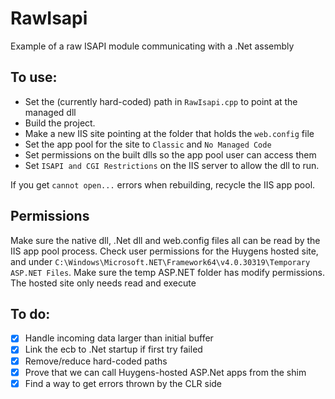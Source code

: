 # RawIsapi
Example of a raw ISAPI module communicating with a .Net assembly

## To use:

* Set the (currently hard-coded) path in `RawIsapi.cpp` to point at the managed dll
* Build the project.
* Make a new IIS site pointing at the folder that holds the `web.config` file
* Set the app pool for the site to `Classic` and `No Managed Code`
* Set permissions on the built dlls so the app pool user can access them
* Set `ISAPI and CGI Restrictions` on the IIS server to allow the dll to run.

If you get `cannot open...` errors when rebuilding, recycle the IIS app pool.

## Permissions

Make sure the native dll, .Net dll and web.config files all can be read by the IIS app pool process.
Check user permissions for the Huygens hosted site, and under `C:\Windows\Microsoft.NET\Framework64\v4.0.30319\Temporary ASP.NET Files`.
Make sure the temp ASP.NET folder has modify permissions. The hosted site only needs read and execute

## To do:

* [x] Handle incoming data larger than initial buffer
* [x] Link the ecb to .Net startup if first try failed
* [x] Remove/reduce hard-coded paths
* [x] Prove that we can call Huygens-hosted ASP.Net apps from the shim
* [x] Find a way to get errors thrown by the CLR side